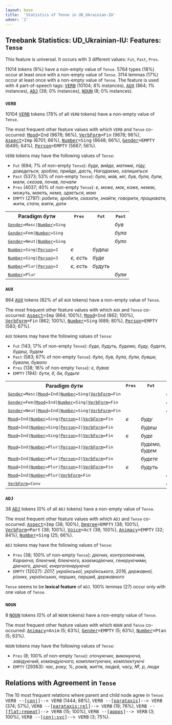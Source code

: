 ```yaml
---
layout: base
title:  'Statistics of Tense in UD_Ukrainian-IU'
udver: '2'
---
```


## Treebank Statistics: UD_Ukrainian-IU: Features: `Tense`

This feature is universal.
It occurs with 3 different values: `Fut`, `Past`, `Pres`.

11014 tokens (9%) have a non-empty value of `Tense`.
5764 types (18%) occur at least once with a non-empty value of `Tense`.
3114 lemmas (17%) occur at least once with a non-empty value of `Tense`.
The feature is used with 4 part-of-speech tags: <tt><a href="uk_iu-pos-VERB.html">VERB</a></tt> (10104; 8% instances), <tt><a href="uk_iu-pos-AUX.html">AUX</a></tt> (864; 1% instances), <tt><a href="uk_iu-pos-ADJ.html">ADJ</a></tt> (38; 0% instances), <tt><a href="uk_iu-pos-NOUN.html">NOUN</a></tt> (8; 0% instances).

### `VERB`

10104 <tt><a href="uk_iu-pos-VERB.html">VERB</a></tt> tokens (78% of all `VERB` tokens) have a non-empty value of `Tense`.

The most frequent other feature values with which `VERB` and `Tense` co-occurred: <tt><a href="uk_iu-feat-Mood.html">Mood</a></tt><tt>=Ind</tt> (9678; 96%), <tt><a href="uk_iu-feat-VerbForm.html">VerbForm</a></tt><tt>=Fin</tt> (9678; 96%), <tt><a href="uk_iu-feat-Aspect.html">Aspect</a></tt><tt>=Imp</tt> (6701; 66%), <tt><a href="uk_iu-feat-Number.html">Number</a></tt><tt>=Sing</tt> (6648; 66%), <tt><a href="uk_iu-feat-Gender.html">Gender</a></tt><tt>=EMPTY</tt> (6495; 64%), <tt><a href="uk_iu-feat-Person.html">Person</a></tt><tt>=EMPTY</tt> (5667; 56%).

`VERB` tokens may have the following values of `Tense`:

* `Fut` (694; 7% of non-empty `Tense`): <em>буде, вийде, матиме, піду, доведеться, зроблю, прийде, дасть, Нагадаємо, залишиться</em>
* `Past` (5373; 53% of non-empty `Tense`): <em>було, мав, міг, був, була, були, мали, сказав, почав, почали</em>
* `Pres` (4037; 40% of non-empty `Tense`): <em>є, може, має, каже, немає, можуть, мають, нема, здається, маю</em>
* `EMPTY` (2797): <em>робити, зробити, сказати, знайти, говорити, працювати, жити, стати, взяти, дати</em>

<table>
  <tr><th>Paradigm <i>бути</i></th><th><tt>Pres</tt></th><th><tt>Fut</tt></th><th><tt>Past</tt></th></tr>
  <tr><td><tt><tt><a href="uk_iu-feat-Gender.html">Gender</a></tt><tt>=Masc</tt>|<tt><a href="uk_iu-feat-Number.html">Number</a></tt><tt>=Sing</tt></tt></td><td></td><td></td><td><em>був</em></td></tr>
  <tr><td><tt><tt><a href="uk_iu-feat-Gender.html">Gender</a></tt><tt>=Fem</tt>|<tt><a href="uk_iu-feat-Number.html">Number</a></tt><tt>=Sing</tt></tt></td><td></td><td></td><td><em>була</em></td></tr>
  <tr><td><tt><tt><a href="uk_iu-feat-Gender.html">Gender</a></tt><tt>=Neut</tt>|<tt><a href="uk_iu-feat-Number.html">Number</a></tt><tt>=Sing</tt></tt></td><td></td><td></td><td><em>було</em></td></tr>
  <tr><td><tt><tt><a href="uk_iu-feat-Number.html">Number</a></tt><tt>=Sing</tt>|<tt><a href="uk_iu-feat-Person.html">Person</a></tt><tt>=2</tt></tt></td><td><em>є</em></td><td><em>будеш</em></td><td></td></tr>
  <tr><td><tt><tt><a href="uk_iu-feat-Number.html">Number</a></tt><tt>=Sing</tt>|<tt><a href="uk_iu-feat-Person.html">Person</a></tt><tt>=3</tt></tt></td><td><em>є, єсть</em></td><td><em>буде</em></td><td></td></tr>
  <tr><td><tt><tt><a href="uk_iu-feat-Number.html">Number</a></tt><tt>=Plur</tt>|<tt><a href="uk_iu-feat-Person.html">Person</a></tt><tt>=3</tt></tt></td><td><em>є, єсть</em></td><td><em>будуть</em></td><td></td></tr>
  <tr><td><tt><tt><a href="uk_iu-feat-Number.html">Number</a></tt><tt>=Plur</tt></tt></td><td></td><td></td><td><em>були</em></td></tr>
</table>

### `AUX`

864 <tt><a href="uk_iu-pos-AUX.html">AUX</a></tt> tokens (82% of all `AUX` tokens) have a non-empty value of `Tense`.

The most frequent other feature values with which `AUX` and `Tense` co-occurred: <tt><a href="uk_iu-feat-Aspect.html">Aspect</a></tt><tt>=Imp</tt> (864; 100%), <tt><a href="uk_iu-feat-Mood.html">Mood</a></tt><tt>=Ind</tt> (862; 100%), <tt><a href="uk_iu-feat-VerbForm.html">VerbForm</a></tt><tt>=Fin</tt> (862; 100%), <tt><a href="uk_iu-feat-Number.html">Number</a></tt><tt>=Sing</tt> (689; 80%), <tt><a href="uk_iu-feat-Person.html">Person</a></tt><tt>=EMPTY</tt> (583; 67%).

`AUX` tokens may have the following values of `Tense`:

* `Fut` (143; 17% of non-empty `Tense`): <em>буде, будуть, будемо, буду, будете, будеш, будем</em>
* `Past` (583; 67% of non-empty `Tense`): <em>було, був, була, були, бувши, бували, бувало</em>
* `Pres` (138; 16% of non-empty `Tense`): <em>є, буває</em>
* `EMPTY` (194): <em>бути, б, би, будьте</em>

<table>
  <tr><th>Paradigm <i>бути</i></th><th><tt>Pres</tt></th><th><tt>Fut</tt></th><th><tt>Past</tt></th></tr>
  <tr><td><tt><tt><a href="uk_iu-feat-Gender.html">Gender</a></tt><tt>=Masc</tt>|<tt><a href="uk_iu-feat-Mood.html">Mood</a></tt><tt>=Ind</tt>|<tt><a href="uk_iu-feat-Number.html">Number</a></tt><tt>=Sing</tt>|<tt><a href="uk_iu-feat-VerbForm.html">VerbForm</a></tt><tt>=Fin</tt></tt></td><td></td><td></td><td><em>був</em></td></tr>
  <tr><td><tt><tt><a href="uk_iu-feat-Gender.html">Gender</a></tt><tt>=Fem</tt>|<tt><a href="uk_iu-feat-Mood.html">Mood</a></tt><tt>=Ind</tt>|<tt><a href="uk_iu-feat-Number.html">Number</a></tt><tt>=Sing</tt>|<tt><a href="uk_iu-feat-VerbForm.html">VerbForm</a></tt><tt>=Fin</tt></tt></td><td></td><td></td><td><em>була</em></td></tr>
  <tr><td><tt><tt><a href="uk_iu-feat-Gender.html">Gender</a></tt><tt>=Neut</tt>|<tt><a href="uk_iu-feat-Mood.html">Mood</a></tt><tt>=Ind</tt>|<tt><a href="uk_iu-feat-Number.html">Number</a></tt><tt>=Sing</tt>|<tt><a href="uk_iu-feat-VerbForm.html">VerbForm</a></tt><tt>=Fin</tt></tt></td><td></td><td></td><td><em>було</em></td></tr>
  <tr><td><tt><tt><a href="uk_iu-feat-Mood.html">Mood</a></tt><tt>=Ind</tt>|<tt><a href="uk_iu-feat-Number.html">Number</a></tt><tt>=Sing</tt>|<tt><a href="uk_iu-feat-Person.html">Person</a></tt><tt>=1</tt>|<tt><a href="uk_iu-feat-VerbForm.html">VerbForm</a></tt><tt>=Fin</tt></tt></td><td><em>є</em></td><td><em>буду</em></td><td></td></tr>
  <tr><td><tt><tt><a href="uk_iu-feat-Mood.html">Mood</a></tt><tt>=Ind</tt>|<tt><a href="uk_iu-feat-Number.html">Number</a></tt><tt>=Sing</tt>|<tt><a href="uk_iu-feat-Person.html">Person</a></tt><tt>=2</tt>|<tt><a href="uk_iu-feat-VerbForm.html">VerbForm</a></tt><tt>=Fin</tt></tt></td><td></td><td><em>будеш</em></td><td></td></tr>
  <tr><td><tt><tt><a href="uk_iu-feat-Mood.html">Mood</a></tt><tt>=Ind</tt>|<tt><a href="uk_iu-feat-Number.html">Number</a></tt><tt>=Sing</tt>|<tt><a href="uk_iu-feat-Person.html">Person</a></tt><tt>=3</tt>|<tt><a href="uk_iu-feat-VerbForm.html">VerbForm</a></tt><tt>=Fin</tt></tt></td><td><em>є</em></td><td><em>буде</em></td><td></td></tr>
  <tr><td><tt><tt><a href="uk_iu-feat-Mood.html">Mood</a></tt><tt>=Ind</tt>|<tt><a href="uk_iu-feat-Number.html">Number</a></tt><tt>=Plur</tt>|<tt><a href="uk_iu-feat-Person.html">Person</a></tt><tt>=1</tt>|<tt><a href="uk_iu-feat-VerbForm.html">VerbForm</a></tt><tt>=Fin</tt></tt></td><td></td><td><em>будемо, будем</em></td><td></td></tr>
  <tr><td><tt><tt><a href="uk_iu-feat-Mood.html">Mood</a></tt><tt>=Ind</tt>|<tt><a href="uk_iu-feat-Number.html">Number</a></tt><tt>=Plur</tt>|<tt><a href="uk_iu-feat-Person.html">Person</a></tt><tt>=2</tt>|<tt><a href="uk_iu-feat-VerbForm.html">VerbForm</a></tt><tt>=Fin</tt></tt></td><td></td><td><em>будете</em></td><td></td></tr>
  <tr><td><tt><tt><a href="uk_iu-feat-Mood.html">Mood</a></tt><tt>=Ind</tt>|<tt><a href="uk_iu-feat-Number.html">Number</a></tt><tt>=Plur</tt>|<tt><a href="uk_iu-feat-Person.html">Person</a></tt><tt>=3</tt>|<tt><a href="uk_iu-feat-VerbForm.html">VerbForm</a></tt><tt>=Fin</tt></tt></td><td><em>є</em></td><td><em>будуть</em></td><td></td></tr>
  <tr><td><tt><tt><a href="uk_iu-feat-Mood.html">Mood</a></tt><tt>=Ind</tt>|<tt><a href="uk_iu-feat-Number.html">Number</a></tt><tt>=Plur</tt>|<tt><a href="uk_iu-feat-VerbForm.html">VerbForm</a></tt><tt>=Fin</tt></tt></td><td></td><td></td><td><em>були</em></td></tr>
  <tr><td><tt><tt><a href="uk_iu-feat-VerbForm.html">VerbForm</a></tt><tt>=Conv</tt></tt></td><td></td><td></td><td><em>бувши</em></td></tr>
</table>

### `ADJ`

38 <tt><a href="uk_iu-pos-ADJ.html">ADJ</a></tt> tokens (0% of all `ADJ` tokens) have a non-empty value of `Tense`.

The most frequent other feature values with which `ADJ` and `Tense` co-occurred: <tt><a href="uk_iu-feat-Aspect.html">Aspect</a></tt><tt>=Imp</tt> (38; 100%), <tt><a href="uk_iu-feat-Degree.html">Degree</a></tt><tt>=EMPTY</tt> (38; 100%), <tt><a href="uk_iu-feat-VerbForm.html">VerbForm</a></tt><tt>=Part</tt> (38; 100%), <tt><a href="uk_iu-feat-Voice.html">Voice</a></tt><tt>=Act</tt> (38; 100%), <tt><a href="uk_iu-feat-Animacy.html">Animacy</a></tt><tt>=EMPTY</tt> (32; 84%), <tt><a href="uk_iu-feat-Number.html">Number</a></tt><tt>=Sing</tt> (25; 66%).

`ADJ` tokens may have the following values of `Tense`:

* `Pres` (38; 100% of non-empty `Tense`): <em>діючих, контролюючим, Караюча, блеючий, блеючого, взаємодіючих, генеруючими, діючого, діючої, енергогенеруючої</em>
* `EMPTY` (12027): <em>2017, української, українського, 2016, державної, різних, українських, перших, перший, державного</em>

`Tense` seems to be **lexical feature** of `ADJ`. 100% lemmas (27) occur only with one value of `Tense`.

### `NOUN`

8 <tt><a href="uk_iu-pos-NOUN.html">NOUN</a></tt> tokens (0% of all `NOUN` tokens) have a non-empty value of `Tense`.

The most frequent other feature values with which `NOUN` and `Tense` co-occurred: <tt><a href="uk_iu-feat-Animacy.html">Animacy</a></tt><tt>=Anim</tt> (5; 63%), <tt><a href="uk_iu-feat-Gender.html">Gender</a></tt><tt>=EMPTY</tt> (5; 63%), <tt><a href="uk_iu-feat-Number.html">Number</a></tt><tt>=Ptan</tt> (5; 63%).

`NOUN` tokens may have the following values of `Tense`:

* `Pres` (8; 100% of non-empty `Tense`): <em>оточуючих, виконуюча, завідуючий, командуючого, комплектуючих, комплектуючі</em>
* `EMPTY` (29363): <em>час, року, %, років, життя, людей, часу, №, р, люди</em>

## Relations with Agreement in `Tense`

The 10 most frequent relations where parent and child node agree in `Tense`:
<tt>VERB --[<tt><a href="uk_iu-dep-conj.html">conj</a></tt>]--> VERB</tt> (1444; 88%),
<tt>VERB --[<tt><a href="uk_iu-dep-parataxis.html">parataxis</a></tt>]--> VERB</tt> (374; 57%),
<tt>VERB --[<tt><a href="uk_iu-dep-parataxis-rel.html">parataxis:rel</a></tt>]--> VERB</tt> (19; 76%),
<tt>VERB --[<tt><a href="uk_iu-dep-flat-repeat.html">flat:repeat</a></tt>]--> VERB</tt> (15; 100%),
<tt>VERB --[<tt><a href="uk_iu-dep-appos.html">appos</a></tt>]--> VERB</tt> (3; 100%),
<tt>VERB --[<tt><a href="uk_iu-dep-conj-svc.html">conj:svc</a></tt>]--> VERB</tt> (3; 75%).

